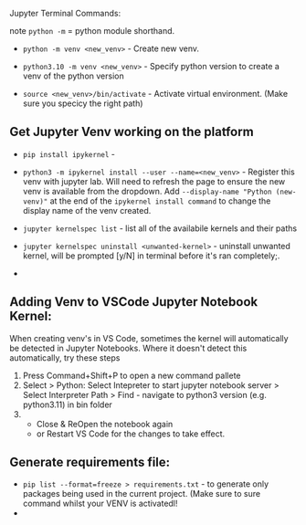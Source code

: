 Jupyter Terminal Commands:

note `python -m` = python module shorthand.

- `python -m venv <new_venv>` - Create new venv.
- `python3.10 -m venv <new_venv>` - Specify python version to create a venv of the python version

- `source <new_venv>/bin/activate` -  Activate virtual environment. (Make sure you specicy the right path)

## Get Jupyter Venv working on the platform

- `pip install ipykernel` - 
- `python3 -m ipykernel install --user --name=<new_venv>` - Register this venv with jupyter lab. Will need to refresh the page to ensure the new venv is available from the dropdown. Add `--display-name "Python (new-venv)"` at the end of the `ipykernel install command` to change the display name of the venv created.


- `jupyter kernelspec list` - list all of the availabile kernels and their paths
- `jupyter kernelspec uninstall <unwanted-kernel>` - uninstall unwanted kernel, will be prompted [y/N] in terminal before it's ran completely;.
- 

## Adding Venv to VSCode Jupyter Notebook Kernel:
When creating venv's in VS Code, sometimes the kernel will automatically be detected in Jupyter Notebooks. Where it doesn't detect this automatically, try these steps

1) Press Command+Shift+P to open a new command pallete
2) Select > Python: Select Intepreter to start jupyter notebook server
          > Select Interpreter Path
          > Find - navigate to python3 version (e.g. python3.11) in bin folder
3) - Close & ReOpen the notebook again
   - or Restart VS Code for the changes to take effect.


## Generate requirements file:

- `pip list --format=freeze > requirements.txt` - to generate only packages being used in the current project. (Make sure to sure command whilst your VENV is activatedl!
- 
